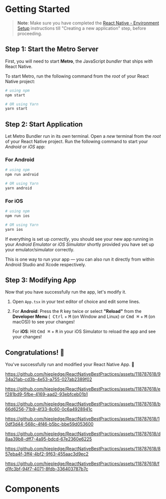 # Getting Started

> **Note**: Make sure you have completed
> the [React Native - Environment Setup](https://reactnative.dev/docs/environment-setup) instructions till "Creating a
> new
> application" step, before proceeding.

## Step 1: Start the Metro Server

First, you will need to start **Metro**, the JavaScript _bundler_ that ships _with_ React Native.

To start Metro, run the following command from the _root_ of your React Native project:

```bash
# using npm
npm start

# OR using Yarn
yarn start
```

## Step 2: Start Application

Let Metro Bundler run in its _own_ terminal. Open a _new_ terminal from the _root_ of your React Native project. Run the
following command to start your _Android_ or _iOS_ app:

### For Android

```bash
# using npm
npm run android

# OR using Yarn
yarn android
```

### For iOS

```bash
# using npm
npm run ios

# OR using Yarn
yarn ios
```

If everything is set up _correctly_, you should see your new app running in your _Android Emulator_ or _iOS Simulator_
shortly provided you have set up your emulator/simulator correctly.

This is one way to run your app — you can also run it directly from within Android Studio and Xcode respectively.

## Step 3: Modifying App

Now that you have successfully run the app, let's modify it.

1. Open `App.tsx` in your text editor of choice and edit some lines.
2. For **Android**: Press the <kbd>R</kbd> key twice or select **"Reload"** from the **Developer Menu** (<kbd>
   Ctrl</kbd> + <kbd>M</kbd> (on Window and Linux) or <kbd>Cmd ⌘</kbd> + <kbd>M</kbd> (on macOS)) to see your changes!

   For **iOS**: Hit <kbd>Cmd ⌘</kbd> + <kbd>R</kbd> in your iOS Simulator to reload the app and see your changes!

## Congratulations! :tada:

You've successfully run and modified your React Native App. :partying_face:


https://github.com/hiepledge/ReactNativeBestPractices/assets/118787618/934a21ab-cd3b-4e53-a755-027ab2389f02



https://github.com/hiepledge/ReactNativeBestPractices/assets/118787618/ef281bd9-5fbe-4169-aad2-93ebfceb01b1



https://github.com/hiepledge/ReactNativeBestPractices/assets/118787618/b66d6256-71b9-4f33-8c60-0c6a4928941c



https://github.com/hiepledge/ReactNativeBestPractices/assets/118787618/10df3d44-568c-4f46-b5bc-bbe59d053600



https://github.com/hiepledge/ReactNativeBestPractices/assets/118787618/d8aa39b8-dff7-4a95-bdcd-67e2360e6225



https://github.com/hiepledge/ReactNativeBestPractices/assets/118787618/857eba4f-3ff4-4bf2-9f63-455aac3d9ec2



https://github.com/hiepledge/ReactNativeBestPractices/assets/118787618/fd1fc3bf-94f7-4071-8fdb-336403787b7c


# Components


